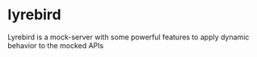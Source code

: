 # lyrebird
Lyrebird is a mock-server with some powerful features to apply dynamic behavior to the mocked APIs
